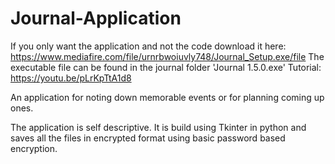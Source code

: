 # Journal-Application
If you only want the application and not the code download it here:
https://www.mediafire.com/file/urnrbwoiuvly748/Journal_Setup.exe/file
The executable file can be found in the journal folder 'Journal 1.5.0.exe'
Tutorial: https://youtu.be/pLrKpTtA1d8

An application for noting down memorable events or for planning coming up ones.

The application is self descriptive. It is build using Tkinter in python and saves all the files
in encrypted format using basic password based encryption.
